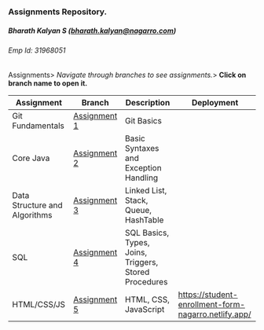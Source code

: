### Assignments Repository.

##### Bharath Kalyan S (bharath.kalyan@nagarro.com)

###### Emp Id: 31968051

Assignments> *Navigate through branches to see assignments.*> __Click on branch name to open it.__

| Assignment                    | Branch                                                                                                                  | Description                                           | Deployment |
|-------------------------------|-------------------------------------------------------------------------------------------------------------------------|-------------------------------------------------------| ----------- |
| Git Fundamentals              | [Assignment 1](https://git.nagarro.com/GITG00641/Java/bharath-kalyan-s/tree/Assignment-1-Git-Fundamentals)              | Git Basics                                            | |
| Core Java                     | [Assignment 2](https://git.nagarro.com/GITG00641/Java/bharath-kalyan-s/tree/Assignment-2-Core-Java-Assignment)          | Basic Syntaxes and Exception Handling                 | |
| Data Structure and Algorithms | [Assignment 3](https://git.nagarro.com/GITG00641/Java/bharath-kalyan-s/tree/Assignment-3-DataStructures-and-Algorithms) | Linked List, Stack, Queue, HashTable                  | |
| SQL                           | [Assignment 4](https://git.nagarro.com/GITG00641/Java/bharath-kalyan-s/tree/Assignment-4-SQL)                           | SQL Basics, Types, Joins, Triggers, Stored Procedures | |
| HTML/CSS/JS                   | [Assignment 5](https://git.nagarro.com/GITG00641/Java/bharath-kalyan-s/tree/Assignment-5-HTMLCSSJS)                     | HTML, CSS, JavaScript                                 |https://student-enrollment-form-nagarro.netlify.app/ |
